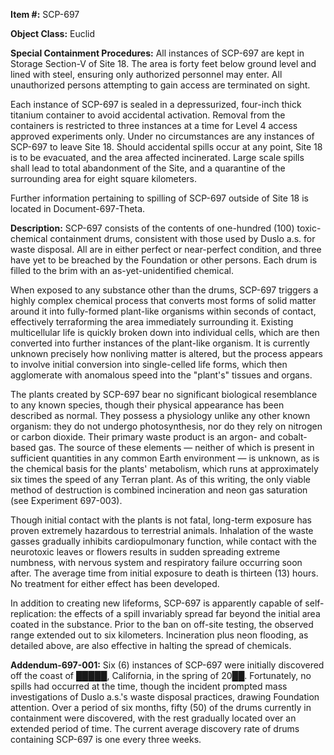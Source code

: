 **Item #:** SCP-697

**Object Class:** Euclid

**Special Containment Procedures:** All instances of SCP-697 are kept in Storage Section-V of Site 18. The area is forty feet below ground level and lined with steel, ensuring only authorized personnel may enter. All unauthorized persons attempting to gain access are terminated on sight.

Each instance of SCP-697 is sealed in a depressurized, four-inch thick titanium container to avoid accidental activation. Removal from the containers is restricted to three instances at a time for Level 4 access approved experiments only. Under no circumstances are any instances of SCP-697 to leave Site 18. Should accidental spills occur at any point, Site 18 is to be evacuated, and the area affected incinerated. Large scale spills shall lead to total abandonment of the Site, and a quarantine of the surrounding area for eight square kilometers.

Further information pertaining to spilling of SCP-697 outside of Site 18 is located in Document-697-Theta.

**Description:** SCP-697 consists of the contents of one-hundred (100) toxic-chemical containment drums, consistent with those used by Duslo a.s. for waste disposal. All are in either perfect or near-perfect condition, and three have yet to be breached by the Foundation or other persons. Each drum is filled to the brim with an as-yet-unidentified chemical.

When exposed to any substance other than the drums, SCP-697 triggers a highly complex chemical process that converts most forms of solid matter around it into fully-formed plant-like organisms within seconds of contact, effectively terraforming the area immediately surrounding it. Existing multicellular life is quickly broken down into individual cells, which are then converted into further instances of the plant-like organism. It is currently unknown precisely how nonliving matter is altered, but the process appears to involve initial conversion into single-celled life forms, which then agglomerate with anomalous speed into the "plant's" tissues and organs.

The plants created by SCP-697 bear no significant biological resemblance to any known species, though their physical appearance has been described as normal. They possess a physiology unlike any other known organism: they do not undergo photosynthesis, nor do they rely on nitrogen or carbon dioxide. Their primary waste product is an argon- and cobalt-based gas. The source of these elements — neither of which is present in sufficient quantities in any common Earth environment — is unknown, as is the chemical basis for the plants' metabolism, which runs at approximately six times the speed of any Terran plant. As of this writing, the only viable method of destruction is combined incineration and neon gas saturation (see Experiment 697-003).

Though initial contact with the plants is not fatal, long-term exposure has proven extremely hazardous to terrestrial animals. Inhalation of the waste gasses gradually inhibits cardiopulmonary function, while contact with the neurotoxic leaves or flowers results in sudden spreading extreme numbness, with nervous system and respiratory failure occurring soon after. The average time from initial exposure to death is thirteen (13) hours. No treatment for either effect has been developed.

In addition to creating new lifeforms, SCP-697 is apparently capable of self-replication: the effects of a spill invariably spread far beyond the initial area coated in the substance. Prior to the ban on off-site testing, the observed range extended out to six kilometers. Incineration plus neon flooding, as detailed above, are also effective in halting the spread of chemicals.

**Addendum-697-001:** Six (6) instances of SCP-697 were initially discovered off the coast of █████, California, in the spring of 20██. Fortunately, no spills had occurred at the time, though the incident prompted mass investigations of Duslo a.s.'s waste disposal practices, drawing Foundation attention. Over a period of six months, fifty (50) of the drums currently in containment were discovered, with the rest gradually located over an extended period of time. The current average discovery rate of drums containing SCP-697 is one every three weeks.